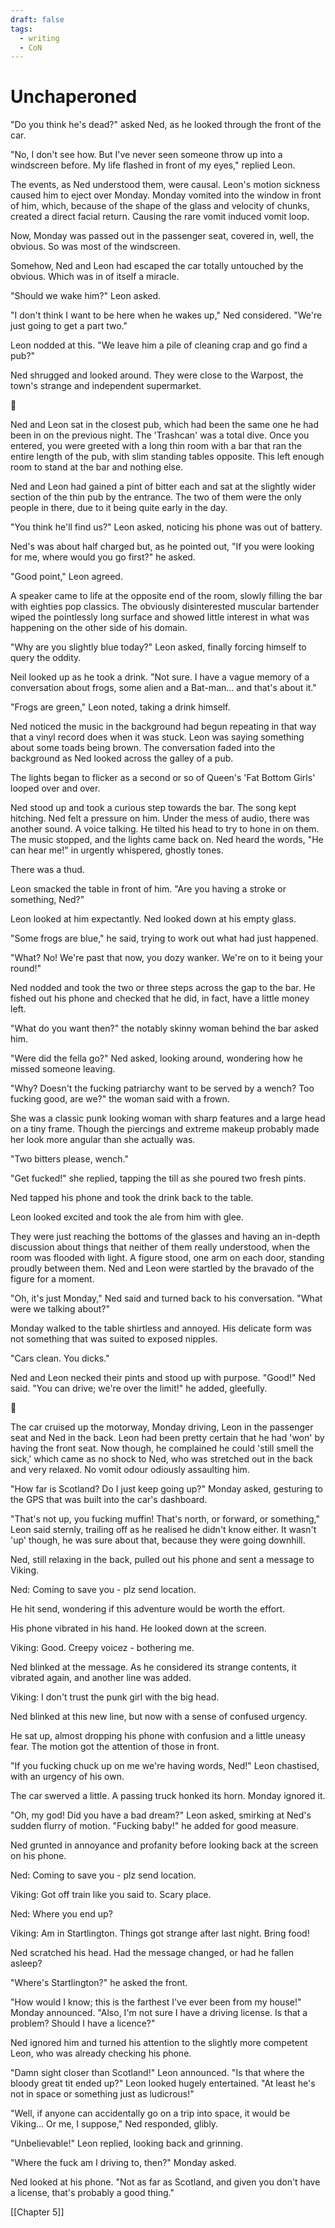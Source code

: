 ```yaml
---
draft: false
tags:
  - writing
  - CoN
---
```

# Unchaperoned #
"Do you think he's dead?" asked Ned, as he looked through the front of the car.

"No, I don't see how. But I've never seen someone throw up into a windscreen before. My life flashed in front of my eyes," replied Leon.

The events, as Ned understood them, were causal. Leon's motion sickness caused him to eject over Monday. Monday vomited into the window in front of him, which, because of the shape of the glass and velocity of chunks, created a direct facial return. Causing the rare vomit induced vomit loop.

Now, Monday was passed out in the passenger seat, covered in, well, the obvious. So was most of the windscreen.

Somehow, Ned and Leon had escaped the car totally untouched by the obvious. Which was in of itself a miracle.

"Should we wake him?" Leon asked.

"I don't think I want to be here when he wakes up," Ned considered. "We're just going to get a part two."

Leon nodded at this. "We leave him a pile of cleaning crap and go find a pub?"

Ned shrugged and looked around. They were close to the Warpost, the town's strange and independent supermarket.

  💠

Ned and Leon sat in the closest pub, which had been the same one he had been in on the previous night. The 'Trashcan' was a total dive. Once you entered, you were greeted with a long thin room with a bar that ran the entire length of the pub, with slim standing tables opposite. This left enough room to stand at the bar and nothing else.

Ned and Leon had gained a pint of bitter each and sat at the slightly wider section of the thin pub by the entrance. The two of them were the only people in there, due to it being quite early in the day.

"You think he'll find us?" Leon asked, noticing his phone was out of battery.

Ned's was about half charged but, as he pointed out, "If you were looking for me, where would you go first?" he asked.

"Good point," Leon agreed.

A speaker came to life at the opposite end of the room, slowly filling the bar with eighties pop classics. The obviously disinterested muscular bartender wiped the pointlessly long surface and showed little interest in what was happening on the other side of his domain.

"Why are you slightly blue today?" Leon asked, finally forcing himself to query the oddity.

Neil looked up as he took a drink. "Not sure. I have a vague memory of a conversation about frogs, some alien and a Bat-man... and that's about it."

"Frogs are green," Leon noted, taking a drink himself.

Ned noticed the music in the background had begun repeating in that way that a vinyl record does when it was stuck. Leon was saying something about some toads being brown. The conversation faded into the background as Ned looked across the galley of a pub.

The lights began to flicker as a second or so of Queen's 'Fat Bottom Girls' looped over and over.

Ned stood up and took a curious step towards the bar. The song kept hitching. Ned felt a pressure on him. Under the mess of audio, there was another sound. A voice talking. He tilted his head to try to hone in on them. The music stopped, and the lights came back on. Ned heard the words, "He can hear me!" in urgently whispered, ghostly tones.

There was a thud.

Leon smacked the table in front of him. "Are you having a stroke or something, Ned?"

Leon looked at him expectantly. Ned looked down at his empty glass.

"Some frogs are blue," he said, trying to work out what had just happened.

"What? No! We're past that now, you dozy wanker. We're on to it being your round!"

Ned nodded and took the two or three steps across the gap to the bar. He fished out his phone and checked that he did, in fact, have a little money left.

"What do you want then?" the notably skinny woman behind the bar asked him.

"Were did the fella go?" Ned asked, looking around, wondering how he missed someone leaving.

"Why? Doesn't the fucking patriarchy want to be served by a wench? Too fucking good, are we?" the woman said with a frown.

She was a classic punk looking woman with sharp features and a large head on a tiny frame. Though the piercings and extreme makeup probably made her look more angular than she actually was.

"Two bitters please, wench."

"Get fucked!" she replied, tapping the till as she poured two fresh pints.

Ned tapped his phone and took the drink back to the table.

Leon looked excited and took the ale from him with glee.

They were just reaching the bottoms of the glasses and having an in-depth discussion about things that neither of them really understood, when the room was flooded with light. A figure stood, one arm on each door, standing proudly between them. Ned and Leon were startled by the bravado of the figure for a moment.

"Oh, it's just Monday," Ned said and turned back to his conversation. "What were we talking about?"

Monday walked to the table shirtless and annoyed. His delicate form was not something that was suited to exposed nipples.

"Cars clean. You dicks."

Ned and Leon necked their pints and stood up with purpose. "Good!" Ned said. "You can drive; we're over the limit!" he added, gleefully.

  💠

The car cruised up the motorway, Monday driving, Leon in the passenger seat and Ned in the back. Leon had been pretty certain that he had 'won' by having the front seat. Now though, he complained he could 'still smell the sick,' which came as no shock to Ned, who was stretched out in the back and very relaxed. No vomit odour odiously assaulting him.

"How far is Scotland? Do I just keep going up?" Monday asked, gesturing to the GPS that was built into the car's dashboard.

"That's not up, you fucking muffin! That's north, or forward, or something," Leon said sternly, trailing off as he realised he didn't know either. It wasn't 'up' though, he was sure about that, because they were going downhill.

Ned, still relaxing in the back, pulled out his phone and sent a message to Viking.

Ned: Coming to save you - plz send location.

He hit send, wondering if this adventure would be worth the effort.

His phone vibrated in his hand. He looked down at the screen.

Viking: Good. Creepy voicez - bothering me.

Ned blinked at the message. As he considered its strange contents, it vibrated again, and another line was added.

Viking: I don't trust the punk girl with the big head.

Ned blinked at this new line, but now with a sense of confused urgency.

He sat up, almost dropping his phone with confusion and a little uneasy fear. The motion got the attention of those in front.

"If you fucking chuck up on me we're having words, Ned!" Leon chastised, with an urgency of his own.

The car swerved a little. A passing truck honked its horn. Monday ignored it.

"Oh, my god! Did you have a bad dream?" Leon asked, smirking at Ned's sudden flurry of motion. "Fucking baby!" he added for good measure.

Ned grunted in annoyance and profanity before looking back at the screen on his phone.

Ned: Coming to save you - plz send location.

Viking: Got off train like you said to. Scary place.

Ned: Where you end up?

Viking: Am in Startlington. Things got strange after last night. Bring food!

Ned scratched his head. Had the message changed, or had he fallen asleep?

"Where's Startlington?" he asked the front.

"How would I know; this is the farthest I've ever been from my house!" Monday announced. "Also, I'm not sure I have a driving license. Is that a problem? Should I have a licence?"

Ned ignored him and turned his attention to the slightly more competent Leon, who was already checking his phone.

"Damn sight closer than Scotland!" Leon announced. "Is that where the bloody great tit ended up?" Leon looked hugely entertained. "At least he's not in space or something just as ludicrous!"

"Well, if anyone can accidentally go on a trip into space, it would be Viking... Or me, I suppose," Ned responded, glibly.

"Unbelievable!" Leon replied, looking back and grinning.

"Where the fuck am I driving to, then?" Monday asked.

Ned looked at his phone. "Not as far as Scotland, and given you don't have a license, that's probably a good thing."

[[Chapter 5]]